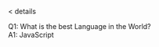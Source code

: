 <
details
>
  <summary>Q1: What is the best Language in the World? </summary>
   A1: JavaScript
</details>
